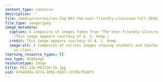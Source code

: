 ```yaml
---
content_type: resource
description: ''
file: /media/courses/res-21g-001-the-user-friendly-classroom-fall-2020/47648d9ad27a405b0287c2599c7bdd73_RES.21G-001f20-th.jpg
file_type: image/jpeg
image_metadata:
  caption: A composite of images taken from "The User-friendly Classroom" videos.
    (This image appears courtesy of A. C. Kemp.)
  credit: This image appears courtesy of A. C. Kemp.
  image-alt: A composite of various images showing students and teacher's assistants
    in class.
learning_resource_types: []
ocw_type: OCWImage
resourcetype: Image
title: RES.21G-001f20-th.jpg
uid: 47648d9a-d27a-405b-0287-c2599c7bdd73
---
```

